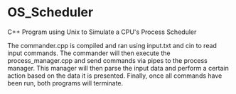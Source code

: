 # OS_Scheduler

C++ Program using Unix to Simulate a CPU's Process Scheduler

The commander.cpp is compiled and ran using input.txt and cin to read input commands. The commander will then execute the process_manager.cpp and send commands via pipes to the process manager. This manager will then parse the input data and perform a certain action based on the data it is presented. Finally, once all commands have been run, both programs will terminate.
